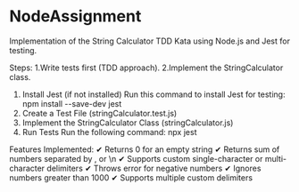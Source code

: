 # NodeAssignment

Implementation of the String Calculator TDD Kata using Node.js and Jest for testing.

Steps:
1.Write tests first (TDD approach).
2.Implement the StringCalculator class.

1. Install Jest (if not installed)
Run this command to install Jest for testing:
npm install --save-dev jest
2. Create a Test File (stringCalculator.test.js)
3. Implement the StringCalculator Class (stringCalculator.js)
4. Run Tests
Run the following command:
npx jest


Features Implemented:
✔ Returns 0 for an empty string
✔ Returns sum of numbers separated by , or \n
✔ Supports custom single-character or multi-character delimiters
✔ Throws error for negative numbers
✔ Ignores numbers greater than 1000
✔ Supports multiple custom delimiters
